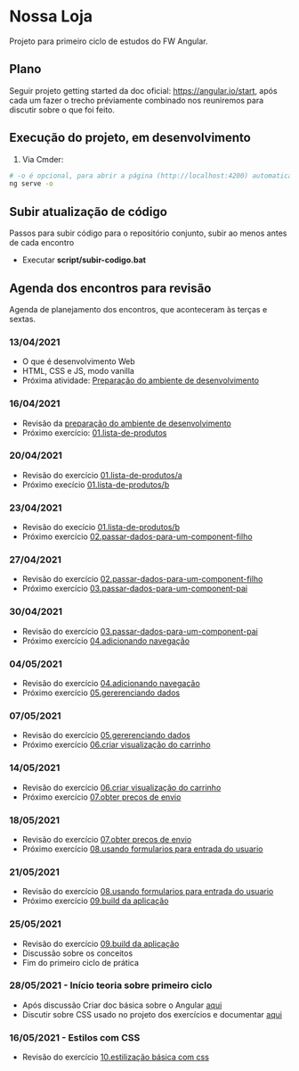 # Nossa Loja

Projeto para primeiro ciclo de estudos do FW Angular.  

## Plano

Seguir projeto getting started da doc oficial: https://angular.io/start, após cada um fazer o trecho préviamente combinado nos reuniremos para discutir sobre o que foi feito.  

## Execução do projeto, em desenvolvimento

1. Via Cmder:

```sh
# -o é opcional, para abrir a página (http://localhost:4200) automaticamente
ng serve -o
```

## Subir atualização de código

Passos para subir código para o repositório conjunto, subir ao menos antes de cada encontro

- Executar **script/subir-codigo.bat**

## Agenda dos encontros para revisão

Agenda de planejamento dos encontros, que aconteceram às terças e sextas.  

### 13/04/2021

- O que é desenvolvimento Web
- HTML, CSS e JS, modo vanilla
- Próxima atividade: [Preparação do ambiente de desenvolvimento](https://gitlab.com/key-estudos/angular/nossa-loja/-/wikis/0.preparacao-ambiente)

### 16/04/2021

- Revisão da [preparação do ambiente de desenvolvimento](https://gitlab.com/key-estudos/angular/nossa-loja/-/wikis/0.preparacao-ambiente)
- Próximo exercício: [01.lista-de-produtos](https://gitlab.com/key-estudos/angular/nossa-loja/-/wikis/exercicios/01.lista-de-produtos#a-at%C3%A9-passo-3)

### 20/04/2021

- Revisão do exercício [01.lista-de-produtos/a](https://gitlab.com/key-estudos/angular/nossa-loja/-/wikis/exercicios/01.lista-de-produtos#a-at%C3%A9-passo-3)
- Próximo execício [01.lista-de-produtos/b](https://gitlab.com/key-estudos/angular/nossa-loja/-/wikis/exercicios/01.lista-de-produtos#b-passo-4-ao-7)

### 23/04/2021

- Revisão do execício [01.lista-de-produtos/b](https://gitlab.com/key-estudos/angular/nossa-loja/-/wikis/exercicios/01.lista-de-produtos#b-passo-4-ao-7)
- Próximo exercício [02.passar-dados-para-um-component-filho](https://gitlab.com/key-estudos/angular/nossa-loja/-/wikis/exercicios/02.passar-dados-para-componente-filho)

### 27/04/2021

- Revisão do exercício [02.passar-dados-para-um-component-filho](https://gitlab.com/key-estudos/angular/nossa-loja/-/wikis/exercicios/02.passar-dados-para-componente-filho)
- Próximo exercício [03.passar-dados-para-um-component-pai](https://gitlab.com/key-estudos/angular/nossa-loja/-/wikis/exercicios/03.passar-dados-para-componente-pai)

### 30/04/2021

- Revisão do exercício [03.passar-dados-para-um-component-pai](https://gitlab.com/key-estudos/angular/nossa-loja/-/wikis/exercicios/03.passar-dados-para-componente-pai)
- Próximo exercício [04.adicionando navegação](https://gitlab.com/key-estudos/angular/nossa-loja/-/wikis/exercicios/04.adicionando-navegacao)

### 04/05/2021

- Revisão do exercício [04.adicionando navegação](https://gitlab.com/key-estudos/angular/nossa-loja/-/wikis/exercicios/04.adicionando-navegacao)
- Próximo exercício [05.gererenciando dados](https://gitlab.com/key-estudos/angular/nossa-loja/-/wikis/exercicios/05.gerenciando-dados)

### 07/05/2021

- Revisão do exercício [05.gererenciando dados](https://gitlab.com/key-estudos/angular/nossa-loja/-/wikis/exercicios/05.gerenciando-dados)
- Próximo exercício [06.criar visualização do carrinho](https://gitlab.com/key-estudos/angular/nossa-loja/-/wikis/exercicios/06.criar-visualizacao-carrinho)

### 14/05/2021

- Revisão do exercício [06.criar visualização do carrinho](https://gitlab.com/key-estudos/angular/nossa-loja/-/wikis/exercicios/06.criar-visualizacao-carrinho)
- Próximo exercício [07.obter precos de envio](https://gitlab.com/key-estudos/angular/nossa-loja/-/wikis/exercicios/07.obter-precos-de-envio)

### 18/05/2021

- Revisão do exercício [07.obter precos de envio](https://gitlab.com/key-estudos/angular/nossa-loja/-/wikis/exercicios/07.obter-precos-de-envio)
- Próximo exercício [08.usando formularios para entrada do usuario](https://gitlab.com/key-estudos/angular/nossa-loja/-/wikis/exercicios/08.usando-formularios-para-entrada-do-usuario)

### 21/05/2021

- Revisão do exercício [08.usando formularios para entrada do usuario](https://gitlab.com/key-estudos/angular/nossa-loja/-/wikis/exercicios/08.usando-formularios-para-entrada-do-usuario)
- Próximo exercício [09.build da aplicação](https://gitlab.com/key-estudos/angular/nossa-loja/-/wikis/exercicios/09.build-da-aplicacao)

### 25/05/2021

- Revisão do exercício [09.build da aplicação](https://gitlab.com/key-estudos/angular/nossa-loja/-/wikis/exercicios/09.build-da-aplicacao)
- Discussão sobre os conceitos
- Fim do primeiro ciclo de prática

### 28/05/2021 - Início teoria sobre primeiro ciclo

- Após discussão Criar doc básica sobre o Angular [aqui](https://gitlab.com/key-estudos/angular/nossa-loja/-/wikis/home)
- Discutir sobre CSS usado no projeto dos exercícios e documentar [aqui](https://gitlab.com/key-estudos/angular/nossa-loja/-/wikis/estilos)

### 16/05/2021 - Estilos com CSS

- Revisão do exercício [10.estilização básica com css](https://gitlab.com/key-estudos/angular/nossa-loja/-/wikis/exercicios/10.estilizacao-basica-com-css)
